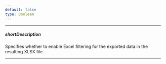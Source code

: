 ```yaml
---
default: false
type: Boolean
---
```

---
##### shortDescription
Specifies whether to enable Excel filtering for the exported data in the resulting XLSX file.

---
